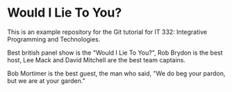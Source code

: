 # Would I Lie To You?

This is an example repository for the Git tutorial for IT 332: Integrative Programming and Technologies.

Best british panel show is the "Would I Lie To You?", Rob Brydon is the best host, Lee Mack and David Mitchell are the best team captains.

Bob Mortimer is the best guest, the man who said, "We do beg your pardon, but we are at your garden."
